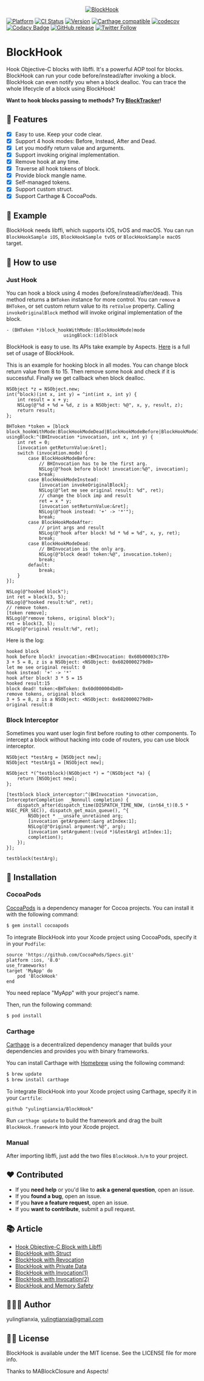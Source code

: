 <p align="center">
<a href="https://github.com/yulingtianxia/BlockHook">
<img src="Assets/logo.png" alt="BlockHook" />
</a>
</p>

[![Platform](https://img.shields.io/cocoapods/p/BlockHook.svg?style=flat)](http://cocoapods.org/pods/BlockHook)
[![CI Status](http://img.shields.io/travis/yulingtianxia/BlockHook.svg?style=flat)](https://travis-ci.org/yulingtianxia/BlockHook)
[![Version](https://img.shields.io/cocoapods/v/BlockHook.svg?style=flat)](http://cocoapods.org/pods/BlockHook)
[![Carthage compatible](https://img.shields.io/badge/Carthage-compatible-4BC51D.svg?style=flat)](https://github.com/Carthage/Carthage)
[![codecov](https://codecov.io/gh/yulingtianxia/BlockHook/branch/master/graph/badge.svg)](https://codecov.io/gh/yulingtianxia/BlockHook)
[![Codacy Badge](https://api.codacy.com/project/badge/Grade/5ba94898dd8146a6beb7b4a6cc46e3fd)](https://app.codacy.com/app/yulingtianxia/BlockHook?utm_source=github.com&utm_medium=referral&utm_content=yulingtianxia/BlockHook&utm_campaign=Badge_Grade_Dashboard)
[![GitHub release](https://img.shields.io/github/release/yulingtianxia/blockhook.svg)](https://github.com/yulingtianxia/BlockHook/releases)
[![Twitter Follow](https://img.shields.io/twitter/follow/yulingtianxia.svg?style=social&label=Follow)](https://twitter.com/yulingtianxia)

# BlockHook

Hook Objective-C blocks with libffi. It's a powerful AOP tool for blocks. BlockHook can run your code before/instead/after invoking a block. BlockHook can even notify you when a block dealloc. You can trace the whole lifecycle of a block using BlockHook!

**Want to hook blocks passing to methods? Try [BlockTracker](https://github.com/yulingtianxia/BlockTracker)!**

## 🌟 Features

- [x] Easy to use. Keep your code clear.
- [x] Support 4 hook modes: Before, Instead, After and Dead.
- [x] Let you modify return value and arguments.
- [x] Support invoking original implementation.
- [x] Remove hook at any time.
- [x] Traverse all hook tokens of block.
- [x] Provide block mangle name.
- [x] Self-managed tokens.
- [x] Support custom struct.
- [x] Support Carthage & CocoaPods.

## 🔮 Example

BlockHook needs libffi, which supports iOS, tvOS and macOS.
You can run `BlockHookSample iOS`, `BlockHookSample tvOS` or `BlockHookSample macOS` target.

## 🐒 How to use

### Just Hook

You can hook a block using 4 modes (before/instead/after/dead). This method returns a `BHToken` instance for more control. You can `remove` a `BHToken`, or set custom return value to its `retValue` property. Calling `invokeOriginalBlock` method will invoke original implementation of the block.

```objc
- (BHToken *)block_hookWithMode:(BlockHookMode)mode
                     usingBlock:(id)block
```

BlockHook is easy to use. Its APIs take example by Aspects. [Here](https://github.com/yulingtianxia/BlockHook/blob/master/BlockHookSampleTests/BlockHookSampleTests.m) is a full set of usage of BlockHook.

This is an example for hooking block in all modes. You can change block return value from 8 to 15. Then remove some hook and check if it is successful. Finally we get callback when block dealloc. 

```objc
NSObject *z = NSObject.new;
int(^block)(int x, int y) = ^int(int x, int y) {
    int result = x + y;
    NSLog(@"%d + %d = %d, z is a NSObject: %@", x, y, result, z);
    return result;
};
    
BHToken *token = [block block_hookWithMode:BlockHookModeDead|BlockHookModeBefore|BlockHookModeInstead|BlockHookModeAfter usingBlock:^(BHInvocation *invocation, int x, int y) {
    int ret = 0;
    [invocation getReturnValue:&ret];
    switch (invocation.mode) {
        case BlockHookModeBefore:
            // BHInvocation has to be the first arg.
            NSLog(@"hook before block! invocation:%@", invocation);
            break;
        case BlockHookModeInstead:
            [invocation invokeOriginalBlock];
            NSLog(@"let me see original result: %d", ret);
            // change the block imp and result
            ret = x * y;
            [invocation setReturnValue:&ret];
            NSLog(@"hook instead: '+' -> '*'");
            break;
        case BlockHookModeAfter:
            // print args and result
            NSLog(@"hook after block! %d * %d = %d", x, y, ret);
            break;
        case BlockHookModeDead:
            // BHInvocation is the only arg.
            NSLog(@"block dead! token:%@", invocation.token);
            break;
        default:
            break;
    }
}];
    
NSLog(@"hooked block");
int ret = block(3, 5);
NSLog(@"hooked result:%d", ret);
// remove token.
[token remove];
NSLog(@"remove tokens, original block");
ret = block(3, 5);
NSLog(@"original result:%d", ret);
```

Here is the log:

```
hooked block
hook before block! invocation:<BHInvocation: 0x60b00003c370>
3 + 5 = 8, z is a NSObject: <NSObject: 0x6020000279d0>
let me see original result: 0
hook instead: '+' -> '*'
hook after block! 3 * 5 = 15
hooked result:15
block dead! token:<BHToken: 0x60d000004bd0>
remove tokens, original block
3 + 5 = 8, z is a NSObject: <NSObject: 0x6020000279d0>
original result:8
```

### Block Interceptor

Sometimes you want user login first before routing to other components. To intercept a block without hacking into code of routers, you can use block interceptor.

```objc
NSObject *testArg = [NSObject new];
NSObject *testArg1 = [NSObject new];
    
NSObject *(^testblock)(NSObject *) = ^(NSObject *a) {
    return [NSObject new];
};
    
[testblock block_interceptor:^(BHInvocation *invocation, IntercepterCompletion  _Nonnull completion) {
    dispatch_after(dispatch_time(DISPATCH_TIME_NOW, (int64_t)(0.5 * NSEC_PER_SEC)), dispatch_get_main_queue(), ^{
        NSObject * __unsafe_unretained arg;
        [invocation getArgument:&arg atIndex:1];
        NSLog(@"Original argument:%@", arg);
        [invocation setArgument:(void *)&testArg1 atIndex:1];
        completion();
    });
}];
    
testblock(testArg);
```

## 📲 Installation

### CocoaPods

[CocoaPods](http://cocoapods.org) is a dependency manager for Cocoa projects. You can install it with the following command:

```bash
$ gem install cocoapods
```

To integrate BlockHook into your Xcode project using CocoaPods, specify it in your `Podfile`:


```
source 'https://github.com/CocoaPods/Specs.git'
platform :ios, '8.0'
use_frameworks!
target 'MyApp' do
	pod 'BlockHook'
end
```

You need replace "MyApp" with your project's name.

Then, run the following command:

```bash
$ pod install
```

### Carthage

[Carthage](https://github.com/Carthage/Carthage) is a decentralized dependency manager that builds your dependencies and provides you with binary frameworks.

You can install Carthage with [Homebrew](http://brew.sh/) using the following command:

```bash
$ brew update
$ brew install carthage
```

To integrate BlockHook into your Xcode project using Carthage, specify it in your `Cartfile`:

```ogdl
github "yulingtianxia/BlockHook"
```

Run `carthage update` to build the framework and drag the built `BlockHook.framework` into your Xcode project.

### Manual

After importing libffi, just add the two files `BlockHook.h/m` to your project.

## ❤️ Contributed

- If you **need help** or you'd like to **ask a general question**, open an issue.
- If you **found a bug**, open an issue.
- If you **have a feature request**, open an issue.
- If you **want to contribute**, submit a pull request.

## 📚 Article

- [Hook Objective-C Block with Libffi](http://yulingtianxia.com/blog/2018/02/28/Hook-Objective-C-Block-with-Libffi/)
- [BlockHook with Struct](http://yulingtianxia.com/blog/2019/04/27/BlockHook-with-Struct/)
- [BlockHook with Revocation](http://yulingtianxia.com/blog/2019/05/26/BlockHook-with-Revocation/)
- [BlockHook with Private Data](http://yulingtianxia.com/blog/2019/06/19/BlockHook-with-Private-Data/)
- [BlockHook with Invocation(1)](http://yulingtianxia.com/blog/2019/07/27/BlockHook-with-Invocation/)
- [BlockHook with Invocation(2)](http://yulingtianxia.com/blog/2019/08/11/BlockHook-with-Invocation-2/)
- [BlockHook and Memory Safety](http://yulingtianxia.com/blog/2020/05/30/BlockHook-and-Memory-Safety/)

## 👨🏻‍💻 Author

yulingtianxia, yulingtianxia@gmail.com

## 👮🏻 License

BlockHook is available under the MIT license. See the LICENSE file for more info.

Thanks to MABlockClosure and Aspects!

